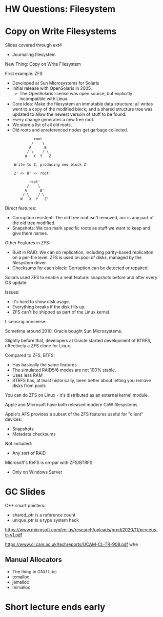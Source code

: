 
# HW Questions: Filesystem


# Copy on Write Filesystems

Slides covered through ext4

 - Journaling filesystem

New Thing: Copy on Write Filesystem

First example: ZFS

 - Developed at Sun Microsystems for Solaris
 - Initial release with OpenSolaris in 2005.
   - The OpenSolaris license was open source,
     but explicitly incompatible with Linux.
 - Core idea: Make the filesystem an immutable
   data structure; all writes went to a copy
   of the modified block, and a shared structure
   tree was updated to allow the newest versoin
   of stuff to be found.
 - Every change generates a new tree root.
 - We store a list of all old roots.
 - Old roots and unreferenced nodes get
   garbage collected.
 

```
             root
            /    \
           A      B
          / \    / \
         W   X  Y   Z

    Write to Z, producing new block Z'

    Z' <- B' <- root'
    
           root'
          /    \
         A      B'
        / \    / \
       W   X  Y   Z'
```

Direct features:

 - Corruption resistent: The old tree root isn't
   removed, nor is any part of the old tree modified.
 - Snapshots: We can mark specific roots as stuff we
   want to keep and give them names.

Other Features in ZFS:

 - Built in RAID: We can do replication, including
   parity-based replicaiton on a per-file level.
   ZFS is used on pool of disks, managed by the
   filesystem driver.
 - Checksums for each block: Corruption can be 
   detected or repaired.

Solaris used ZFS to enable a neat feature: snapshots
before and after every OS update.

Issues:

 - It's hard to show disk usage.
 - Everything breaks if the disk fills up.
 - ZFS can't be shipped as part of the Linux kernel.

Licensing nonsense:

Sometime around 2010, Oracle bought Sun Microsystems.

Slightly before that, developers at Oracle started
development of BTRFS, effectively a ZFS clone for
Linux.

Compared to ZFS, BTFS:

 - Has basically the same features
 - The simulated RAID5/6 modes are not 100% stable.
 - Uses less RAM 
 - BTRFS has, at least historically, been better
   about letting you remove disks from pools

You can do ZFS on Linux - it's distributed as an
external kernel module.

Apple and Microsoft have both released modern CoW
filesystems.

Apple's AFS provides a subset of the ZFS features
useful for "client" devices:

 - Snapshots
 - Metadata checksums

Not included:

 - Any sort of RAID

Microsoft's ReFS is on-par with ZFS/BTRFS.

 - Only on Windows Server

# GC Slides

C++ smart pointers:

 - shared_ptr is a reference count
 - unique_ptr is a type system hack

https://www.microsoft.com/en-us/research/uploads/prod/2020/11/perceus-tr-v1.pdf 

https://www.cl.cam.ac.uk/techreports/UCAM-CL-TR-908.pdf whe

## Manual Allocators

 - The thing in GNU Libc
 - tcmalloc
 - jemalloc
 - mimalloc

# Short lecture ends early



